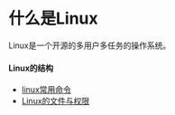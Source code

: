 # 什么是Linux
  Linux是一个开源的多用户多任务的操作系统。

#### Linux的结构

* [linux常用命令](Linux_Order.md)
* [Linux的文件与权限](Linux_File.md)